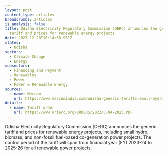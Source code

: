 ```yaml
---
layout: post
content_type: articles
breadcrumbs: articles
is_analysis: false
title: Odisha Electricity Regulatory Commission (OERC) announces the generic
  tariff and prices for renewable energy projects
date: 2023-12-20T16:14:58.961Z
states:
  - Odisha
sectors:
  - Climate Change
  - Energy
subsectors:
  - Financing and Payment
  - Renewables
  - Power
  - Power & Renewable Energy
sources:
  - name: Mercom
    url: https://www.mercomindia.com/odisha-generic-tariffs-small-hydro
details:
  - name: Tariff order
    url: https://www.orierc.org/ORDERS/2023/C-94-2023.PDF
---
```

Odisha Electricity Regulatory Commission (OERC) announces the generic tariff and prices for renewable energy projects, including small hydro, biomass, and non-fossil fuel-based co-generation power projects. The control period of the tariff will span from financial year (FY) 2023-24 to 2025-26 for all renewable power projects.